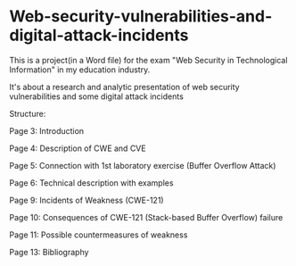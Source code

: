 # Web-security-vulnerabilities-and-digital-attack-incidents

This is a project(in a Word file) for the exam "Web Security in Technological Information" in my education industry.

It's about a research and analytic presentation of web security vulnerabilities and some digital attack incidents 


Structure: 

Page 3: Introduction

Page 4: Description of CWE and CVE

Page 5: Connection with 1st laboratory exercise (Buffer Overflow Attack)

Page 6: Technical description with examples

Page 9: Incidents of Weakness (CWE-121)

Page 10: Consequences of CWE-121 (Stack-based Buffer Overflow) failure

Page 11: Possible countermeasures of weakness

Page 13: Bibliography
